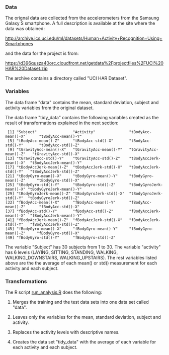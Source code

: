 ### Data

The orignal data are collected from the accelerometers from the Samsung Galaxy S smartphone. A full description is available at the site where the data was obtained:

http://archive.ics.uci.edu/ml/datasets/Human+Activity+Recognition+Using+Smartphones 

and the data for the project is from:

https://d396qusza40orc.cloudfront.net/getdata%2Fprojectfiles%2FUCI%20HAR%20Dataset.zip

The archive contains a directory called "UCI HAR Dataset". 

### Variables

The data frame "data" contains the mean, standard deviation, subject and activity variables from the original dataset.

The data frame "tidy_data" contains the following variables created as the result of transformations explained in the next section:

```
 [1] "Subject"                "Activity"               "tBodyAcc-mean()-X"      "tBodyAcc-mean()-Y"     
 [5] "tBodyAcc-mean()-Z"      "tBodyAcc-std()-X"       "tBodyAcc-std()-Y"       "tBodyAcc-std()-Z"      
 [9] "tGravityAcc-mean()-X"   "tGravityAcc-mean()-Y"   "tGravityAcc-mean()-Z"   "tGravityAcc-std()-X"   
[13] "tGravityAcc-std()-Y"    "tGravityAcc-std()-Z"    "tBodyAccJerk-mean()-X"  "tBodyAccJerk-mean()-Y" 
[17] "tBodyAccJerk-mean()-Z"  "tBodyAccJerk-std()-X"   "tBodyAccJerk-std()-Y"   "tBodyAccJerk-std()-Z"  
[21] "tBodyGyro-mean()-X"     "tBodyGyro-mean()-Y"     "tBodyGyro-mean()-Z"     "tBodyGyro-std()-X"     
[25] "tBodyGyro-std()-Y"      "tBodyGyro-std()-Z"      "tBodyGyroJerk-mean()-X" "tBodyGyroJerk-mean()-Y"
[29] "tBodyGyroJerk-mean()-Z" "tBodyGyroJerk-std()-X"  "tBodyGyroJerk-std()-Y"  "tBodyGyroJerk-std()-Z" 
[33] "fBodyAcc-mean()-X"      "fBodyAcc-mean()-Y"      "fBodyAcc-mean()-Z"      "fBodyAcc-std()-X"      
[37] "fBodyAcc-std()-Y"       "fBodyAcc-std()-Z"       "fBodyAccJerk-mean()-X"  "fBodyAccJerk-mean()-Y" 
[41] "fBodyAccJerk-mean()-Z"  "fBodyAccJerk-std()-X"   "fBodyAccJerk-std()-Y"   "fBodyAccJerk-std()-Z"  
[45] "fBodyGyro-mean()-X"     "fBodyGyro-mean()-Y"     "fBodyGyro-mean()-Z"     "fBodyGyro-std()-X"     
[49] "fBodyGyro-std()-Y"      "fBodyGyro-std()-Z"
```

The variable "Subject" has 30 subjects from 1 to 30. The variable "activity" has 6 levels (LAYING, SITTING, STANDING, WALKING, WALKING_DOWNSTAIRS, WALKING_UPSTAIRS). The rest variables listed above are the the average of each mean() or std() measurement for each activity and each subject.

### Transformations

The R script [run_analysis.R](run_analysis.R) does the following:

1. Merges the training and the test data sets into one data set called "data".

2. Leaves only the variables for the mean, standard deviation, subject and activity.

3. Replaces the activity levels with descriptive names.

4. Creates the data set "tidy_data" with the average of each variable for each activity and each subject. 
